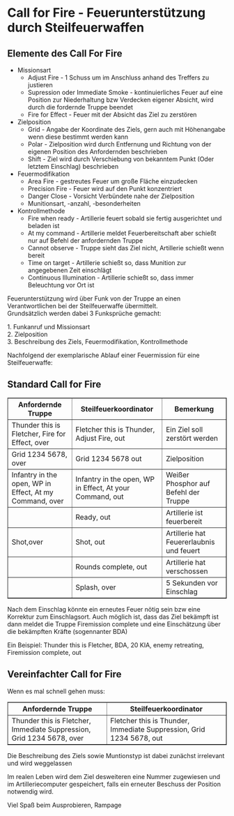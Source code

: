 # Call for Fire - Feuerunterstützung durch Steilfeuerwaffen

## Elemente des Call For Fire

*   Missionsart
    *   Adjust Fire - 1 Schuss um im Anschluss anhand des Treffers zu justieren
    *   Supression oder Immediate Smoke - kontinuierliches Feuer auf eine Position zur Niederhaltung bzw Verdecken eigener Absicht, wird durch die fordernde Truppe beendet
    *   Fire for Effect - Feuer mit der Absicht das Ziel zu zerstören
*   Zielposition
    *   Grid - Angabe der Koordinate des Ziels, gern auch mit Höhenangabe wenn diese bestimmt werden kann
    *   Polar - Zielposition wird durch Entfernung und Richtung von der eigenen Position des Anfordernden beschrieben
    *   Shift - Ziel wird durch Verschiebung von bekanntem Punkt (Oder letztem Einschlag) beschrieben
*   Feuermodifikation
    *   Area Fire - gestreutes Feuer um große Fläche einzudecken
    *   Precision Fire - Feuer wird auf den Punkt konzentriert
    *   Danger Close - Vorsicht Verbündete nahe der Zielposition
    *   Munitionsart, -anzahl, -besonderheiten
*   Kontrollmethode
    *   Fire when ready - Artillerie feuert sobald sie fertig ausgerichtet und beladen ist
    *   At my command - Artillerie meldet Feuerbereitschaft aber schießt nur auf Befehl der anfordernden Truppe
    *   Cannot observe - Truppe sieht das Ziel nicht, Artillerie schießt wenn bereit
    *   Time on target - Artillerie schießt so, dass Munition zur angegebenen Zeit einschlägt
    *   Continuous Illumination - Artillerie schießt so, dass immer Beleuchtung vor Ort ist

Feuerunterstützung wird über Funk von der Truppe an einen Verantwortlichen bei der Steilfeuerwaffe übermittelt.  
Grundsätzlich werden dabei 3 Funksprüche gemacht:  

1\. Funkanruf und Missionsart  
2\. Zielposition  
3\. Beschreibung des Ziels, Feuermodifikation, Kontrollmethode  

Nachfolgend der exemplarische Ablauf einer Feuermission für eine Steilfeuerwaffe:

## Standard Call for Fire

<table border="1">

<tbody>

<tr>

<th>Anfordernde Truppe</th>

<th>Steilfeuerkoordinator</th>

<th>Bemerkung</th>

</tr>

<tr>

<td>Thunder this is Fletcher, Fire for Effect, over</td>

<td>Fletcher this is Thunder, Adjust Fire, out</td>

<td>Ein Ziel soll zerstört werden</td>

</tr>

<tr>

<td>Grid 1234 5678, over</td>

<td>Grid 1234 5678 out</td>

<td>Zielposition</td>

</tr>

<tr>

<td>Infantry in the open, WP in Effect, At my Command, over</td>

<td>Infantry in the open, WP in Effect, At your Command, out</td>

<td>Weißer Phosphor auf Befehl der Truppe</td>

</tr>

<tr>

<td></td>

<td>Ready, out</td>

<td>Artillerie ist feuerbereit</td>

</tr>

<tr>

<td>Shot,over</td>

<td>Shot, out</td>

<td>Artillerie hat Feuererlaubnis und feuert</td>

</tr>

<tr>

<td></td>

<td>Rounds complete, out</td>

<td>Artillerie hat verschossen</td>

</tr>

<tr>

<td></td>

<td>Splash, over</td>

<td>5 Sekunden vor Einschlag</td>

</tr>

</tbody>

</table>

Nach dem Einschlag könnte ein erneutes Feuer nötig sein bzw eine Korrektur zum Einschlagsort. Auch möglich ist, dass das Ziel bekämpft ist dann meldet die Truppe Firemission complete und eine Einschätzung über die bekämpften Kräfte (sogennanter BDA)  

Ein Beispiel: Thunder this is Fletcher, BDA, 20 KIA, enemy retreating, Firemission complete, out

## Vereinfachter Call for Fire

Wenn es mal schnell gehen muss:

<table border="1">

<tbody>

<tr>

<th>Anfordernde Truppe</th>

<th>Steilfeuerkoordinator</th>

</tr>

<tr>

<td>Thunder this is Fletcher, Immediate Suppression, Grid 1234 5678, over</td>

<td>Fletcher this is Thunder, Immediate Suppression, Grid 1234 5678, out</td>

</tr>

</tbody>

</table>

Die Beschreibung des Ziels sowie Muntionstyp ist dabei zunächst irrelevant und wird weggelassen

Im realen Leben wird dem Ziel desweiteren eine Nummer zugewiesen und im Artilleriecomputer gespeichert, falls ein erneuter Beschuss der Position notwendig wird.

Viel Spaß beim Ausprobieren, Rampage
